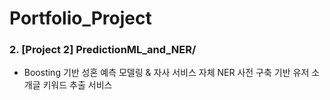 # Portfolio_Project

### 2. [Project 2] PredictionML_and_NER/
 
  - Boosting 기반 성혼 예측 모델링 & 자사 서비스 자체 NER 사전 구축 기반 유저 소개글 키워드 추출 서비스 
